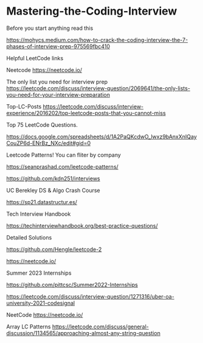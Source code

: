 # Mastering-the-Coding-Interview

Before you start anything read this

https://mohycs.medium.com/how-to-crack-the-coding-interview-the-7-phases-of-interview-prep-975569fbc410

Helpful LeetCode links


Neetcode
https://neetcode.io/

The only list you need for interview prep
https://leetcode.com/discuss/interview-question/2069641/the-only-lists-you-need-for-your-interview-preparation

Top-LC-Posts
https://leetcode.com/discuss/interview-experience/2016202/top-leetcode-posts-that-you-cannot-miss

Top 75 LeetCode Questions.

https://docs.google.com/spreadsheets/d/1A2PaQKcdwO_lwxz9bAnxXnIQayCouZP6d-ENrBz_NXc/edit#gid=0

Leetcode Patterns! You can fliter by company

https://seanprashad.com/leetcode-patterns/

https://github.com/kdn251/interviews

UC Berekley DS & Algo Crash Course

https://sp21.datastructur.es/

Tech Interview Handbook

https://techinterviewhandbook.org/best-practice-questions/

Detailed Solutions

https://github.com/Hengle/leetcode-2

https://neetcode.io/

Summer 2023 Internships

https://github.com/pittcsc/Summer2022-Internships

https://leetcode.com/discuss/interview-question/1271316/uber-oa-university-2021-codesignal

NeetCode
https://neetcode.io/

Array LC Patterns
https://leetcode.com/discuss/general-discussion/1134565/approaching-almost-any-string-question
